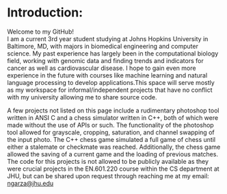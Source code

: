 # Introduction:
Welcome to my GitHub!  
I am a current 3rd year student studying at Johns Hopkins University in Baltimore, MD, with majors in biomedical engineering 
and computer science. My past experience has largely been in the computational biology field, working with genomic data
and finding trends and indicators for cancer as well as cardiovascular disease. I hope to gain even more experience 
in the future with courses like machine learning and natural language processing to develop applications.This space will serve
mostly as my workspace for informal/independent projects that have no conflict with my university allowing me to share
source code.

A few projects not listed on this page include a rudimentary photoshop tool written in ANSI C and a chess simulator written in C++, both of which were made without the use of APIs or such. The functionality of the photoshop tool allowed for grayscale, cropping, saturation, and channel swapping of the input photo. The C++ chess game simulated a full game of chess until either a stalemate or checkmate was reached. Additionally, the chess game allowed the saving of a current game and the loading of previous matches. The code for this projects is not allowed to be publicly available as they were crucial projects in the EN.601.220 course within the CS department at JHU, but can be shared upon request through reaching me at my email: ngarza@jhu.edu

